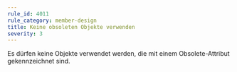 ```yaml
---
rule_id: 4011
rule_category: member-design
title: Keine obsoleten Objekte verwenden
severity: 3
---
```

Es dürfen keine Objekte verwendet werden, die mit einem Obsolete-Attribut gekennzeichnet sind.

